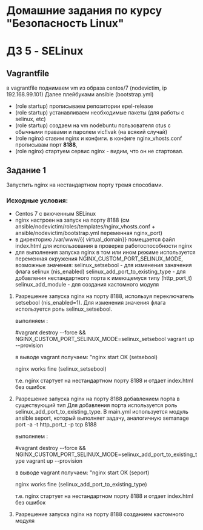Домашние задания по курсу "Безопасность Linux"
===============================================

ДЗ 5 - SELinux
==============

Vagrantfile
------------

в vagrantfile поднимаем vm из образа centos/7 (nodevictim, ip 192.168.99.101)
Далее плейбуками ansible (bootstrap.yml)
- (role startup) прописываем репозитории epel-release 
- (role startup) устанавливаем необходимые пакеты (для работы с selinux, etc)
- (role startup) создаем на vm nodebuntu пользователя otus с обычными правами и паролем vic!!vak (на всякий случай)
- (role nginx) ставим nginx и конфиги. в конфиге nginx_vhosts.conf прописывам порт <b>8188</b>, 
- (role nginx) стартуем сервис nginx - видим, что он не стартовал.

Задание 1
-----------
Запустить nginx на нестандартном порту тремя способами.

### Исходные условия: 
- Centos 7 с вкюченным SELinux
- nginx настроен на запуск на порту 8188 (см ansible/nodevictim/roles/templates/nginx_vhosts.conf + ansible/nodevictim/bootstrap.yml переменная nginx_port)
- в директорию /var/www/{{ virtual_domain}} помещается файл index.html для использования в проверке работоспособности nginx 
- для выполнения запуска nginx в том или ином режиме используется переменная окружения NGINX_CUSTOM_PORT_SELINUX_MODE, возможные значения:
  selinux_setsebool - для изменения заначения флага selinux (nis_enabled)
  selinux_add_port_to_existing_type - для добавления нестандартного порта к имеющемуся типу (http_port_t)
  selinux_add_module - для создания кастомного модуля 

1. Разрешение запуска nginx на порту 8188, используя  переключатель setsebool (nis_enabled=1). 
   Для изменения значения флага используется роль selinux_setsebool. 

   выполняем :

   #vagrant destroy --force && NGINX_CUSTOM_PORT_SELINUX_MODE=selinux_setsebool vagrant up --provision  

   в выводе vagrant получаем:
   "nginx start OK (setsebool)
   <body>nginx works fine</body> (selinux_setsebool)

   т.е. nginx стартует на нестандартном порту 8188 и отдает index.html без ошибок

2. Разрешение запуска nginx на порту 8188 добавлением порта в существующий тип
   Для добавления порта используется роль selinux_add_port_to_existing_type. В main.yml используется модуль ansible seport, который выполняет задачу, аналогичную semanage port -a -t http_port_t -p tcp 8188

   выполняем :

   #vagrant destroy --force && NGINX_CUSTOM_PORT_SELINUX_MODE=selinux_add_port_to_existing_type vagrant up --provision  

   в выводе vagrant получаем:
   "nginx start OK (seport)
   <body>nginx works fine</body> (selinux_add_port_to_existing_type)

   т.е. nginx стартует на нестандартном порту 8188 и отдает index.html без ошибок

3.   Разрешение запуска nginx на порту 8188 созданием кастомного модуля
  
   


